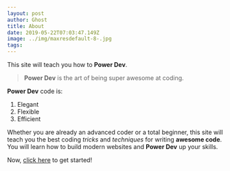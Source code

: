 ```yaml
---
layout: post
author: Ghost
title: About
date: 2019-05-22T07:03:47.149Z
image: ../img/maxresdefault-8-.jpg
tags:
---
```


This site will teach you how to **Power Dev**.

> **Power Dev** is the art of being super awesome at coding.

**Power Dev** code is:
1. Elegant
1. Flexible
1. Efficient

Whether you are already an advanced coder or a total beginner, this site will teach you the best coding *tricks* and *techniques* for writing **awesome code**. You will learn how to build modern websites and **Power Dev** up your skills.

Now, [click here](/pages/getting-started) to get started!
